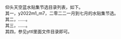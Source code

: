仰头天空蓝水贴集节选目录列表，如下。  
其一，y2022m1_m7，二零二二一月到七月的水贴集节选。     
其二，……。      
其三，……。     
其四，参见yttl里面文件目录即可。  
